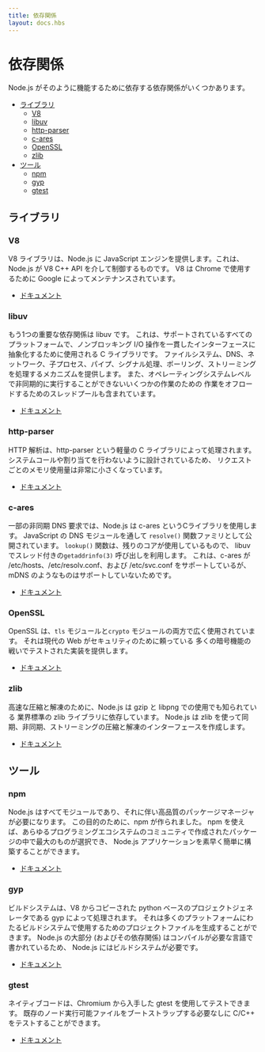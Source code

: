 ```yaml
---
title: 依存関係
layout: docs.hbs
---
```


<!-- 
# Dependencies

There are several dependencies that Node.js relies on to work the way it does.

- [Libraries](#libraries)
  - [V8](#v8)
  - [libuv](#libuv)
  - [http-parser](#http-parser)
  - [c-ares](#c-ares)
  - [OpenSSL](#openssl)
  - [zlib](#zlib)
- [Tools](#tools)
  - [npm](#npm)
  - [gyp](#gyp)
  - [gtest](#gtest)

 -->
# 依存関係

Node.js がそのように機能するために依存する依存関係がいくつかあります。

- [ライブラリ](#libraries)
  - [V8](#v8)
  - [libuv](#libuv)
  - [http-parser](#http-parser)
  - [c-ares](#c-ares)
  - [OpenSSL](#openssl)
  - [zlib](#zlib)
- [ツール](#tools)
  - [npm](#npm)
  - [gyp](#gyp)
  - [gtest](#gtest)

<!-- 
## Libraries

### V8

The V8 library provides Node.js with a JavaScript engine, which Node.js
controls via the V8 C++ API. V8 is maintained by Google, for use in Chrome.

- [Documentation](https://v8docs.nodesource.com/)

 -->
## ライブラリ

### V8

V8 ライブラリは、Node.js に JavaScript エンジンを提供します。これは、Node.js が V8 C++ API を介して制御するものです。
V8 は Chrome で使用するために Google によってメンテナンスされています。

- [ドキュメント](https://v8docs.nodesource.com/)

<!-- 
### libuv

Another important dependency is libuv, a C library that is used to abstract
non-blocking I/O operations to a consistent interface across all supported
platforms. It provides mechanisms to handle file system, DNS, network, child
processes, pipes, signal handling, polling and streaming. It also includes a
thread pool for offloading work for some things that can't be done
asynchronously at the operating system level.

- [Documentation](http://docs.libuv.org/)

 -->
### libuv

もう1つの重要な依存関係は libuv です。
これは、サポートされているすべてのプラットフォームで、ノンブロッキング I/O 操作を一貫したインターフェースに抽象化するために使用される C ライブラリです。
ファイルシステム、DNS、ネットワーク、子プロセス、パイプ、シグナル処理、ポーリング、ストリーミングを処理するメカニズムを提供します。
また、オペレーティングシステムレベルで非同期的に実行することができないいくつかの作業のための
作業をオフロードするためのスレッドプールも含まれています。

- [ドキュメント](http://docs.libuv.org/)

<!-- 
### http-parser

HTTP parsing is handled by a lightweight C library called http-parser. It is
designed to not make any syscalls or allocations, so it has a very small
per-request memory footprint.

- [Documentation](https://github.com/joyent/http-parser/)

 -->
### http-parser

HTTP 解析は、http-parser という軽量の C ライブラリによって処理されます。
システムコールや割り当てを行わないように設計されているため、
リクエストごとのメモリ使用量は非常に小さくなっています。

- [ドキュメント](https://github.com/joyent/http-parser/)

<!-- 
### c-ares

For some asynchronous DNS requests, Node.js uses a C library called c-ares.
It is exposed through the DNS module in JavaScript as the `resolve()` family of
functions. The `lookup()` function, which is what the rest of core uses, makes
use of threaded `getaddrinfo(3)` calls in libuv. The reason for this is that
c-ares supports /etc/hosts, /etc/resolv.conf and /etc/svc.conf, but not things
like mDNS.

- [Documentation](https://c-ares.haxx.se/docs.html)

 -->
### c-ares

一部の非同期 DNS 要求では、Node.js は c-ares というCライブラリを使用します。
JavaScript の DNS モジュールを通して `resolve()` 関数ファミリとして公開されています。
`lookup()` 関数は、残りのコアが使用しているもので、
libuv でスレッド付きの`getaddrinfo(3)` 呼び出しを利用します。
これは、c-ares が /etc/hosts、/etc/resolv.conf、および /etc/svc.conf をサポートしているが、
mDNS のようなものはサポートしていないためです。

- [ドキュメント](https://c-ares.haxx.se/docs.html)

<!-- 
### OpenSSL

OpenSSL is used extensively in both the `tls` and `crypto` modules. It provides
battle-tested implementations of many cryptographic functions that the modern
web relies on for security.

- [Documentation](https://www.openssl.org/docs/)

 -->
### OpenSSL

OpenSSL は、`tls` モジュールと`crypto` モジュールの両方で広く使用されています。
それは現代の Web がセキュリティのために頼っている
多くの暗号機能の戦いでテストされた実装を提供します。

- [ドキュメント](https://www.openssl.org/docs/)

<!-- 
### zlib

For fast compression and decompression, Node.js relies on the industry-standard
zlib library, also known for its use in gzip and libpng. Node.js uses zlib to
create sync, async and streaming compression and decompression interfaces.

- [Documentation](https://www.zlib.net/manual.html)

 -->
### zlib

高速な圧縮と解凍のために、Node.js は gzip と libpng での使用でも知られている
業界標準の zlib ライブラリに依存しています。
Node.js は zlib を使って同期、非同期、ストリーミングの圧縮と解凍のインターフェースを作成します。

- [ドキュメント](https://www.zlib.net/manual.html)

<!-- 
## Tools

### npm

Node.js is all about modularity, and with that comes the need for a quality
package manager; for this purpose, npm was made. With npm comes the largest
selection of community-created packages of any programming ecosystem,
which makes building Node.js apps quick and easy.

- [Documentation](https://docs.npmjs.com/)

 -->
## ツール

### npm

Node.js はすべてモジュールであり、それに伴い高品質のパッケージマネージャが必要になります。
この目的のために、npm が作られました。
npm を使えば、あらゆるプログラミングエコシステムのコミュニティで作成されたパッケージの中で最大のものが選択でき、
Node.js アプリケーションを素早く簡単に構築することができます。

- [ドキュメント](https://docs.npmjs.com/)

<!-- 
### gyp

The build system is handled by gyp, a python-based project generator copied
from V8. It can generate project files for use with build systems across many
platforms. Node.js requires a build system because large parts of it — and its
dependencies — are written in languages that require compilation.

- [Documentation](https://gyp.gsrc.io/docs/UserDocumentation.md)

 -->
### gyp

ビルドシステムは、V8 からコピーされた python ベースのプロジェクトジェネレータである gyp によって処理されます。
それは多くのプラットフォームにわたるビルドシステムで使用するためのプロジェクトファイルを生成することができます。 
Node.js の大部分 (およびその依存関係) はコンパイルが必要な言語で書かれているため、
Node.js にはビルドシステムが必要です。

- [ドキュメント](https://gyp.gsrc.io/docs/UserDocumentation.md)

<!-- 
### gtest

Native code can be tested using gtest, which is taken from Chromium. It allows
testing C/C++ without needing an existing node executable to bootstrap from.

- [Documentation](https://code.google.com/p/googletest/wiki/V1_7_Documentation)

 -->
### gtest

ネイティブコードは、Chromium から入手した gtest を使用してテストできます。
既存のノード実行可能ファイルをブートストラップする必要なしに C/C++ をテストすることができます。

- [ドキュメント](https://code.google.com/p/googletest/wiki/V1_7_Documentation)
